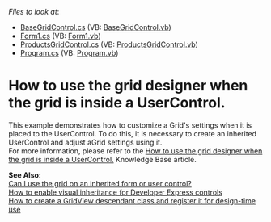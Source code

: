 <!-- default file list -->
*Files to look at*:

* [BaseGridControl.cs](./CS/BaseGridControl.cs) (VB: [BaseGridControl.vb](./VB/BaseGridControl.vb))
* [Form1.cs](./CS/Form1.cs) (VB: [Form1.vb](./VB/Form1.vb))
* [ProductsGridControl.cs](./CS/ProductsGridControl.cs) (VB: [ProductsGridControl.vb](./VB/ProductsGridControl.vb))
* [Program.cs](./CS/Program.cs) (VB: [Program.vb](./VB/Program.vb))
<!-- default file list end -->
# How to use the grid designer when the grid is inside a UserControl.


<p>This example demonstrates how to customize a Grid's settings when it is placed to the UserControl. To do this, it is necessary to create an inherited UserControl and adjust aGrid settings using it.<br />
For more information, please refer to the <a href="https://www.devexpress.com/Support/Center/p/A577">How to use the grid designer when the grid is inside a UserControl.</a> Knowledge Base article.</p><p><strong>See Also:</strong><br />
<a href="https://www.devexpress.com/Support/Center/p/A679">Can I use the grid on an inherited form or user control?</a><br />
<a href="https://www.devexpress.com/Support/Center/p/A2912">How to enable visual inheritance for Developer Express controls</a><br />
<a href="https://www.devexpress.com/Support/Center/p/A859">How to create a GridView descendant class and register it for design-time use</a></p>

<br/>


